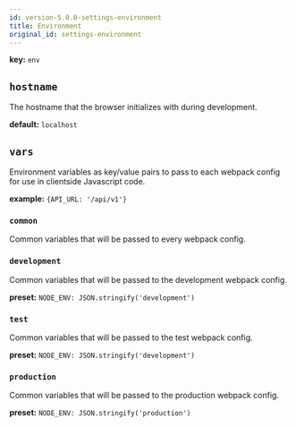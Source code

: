 ```yaml
---
id: version-5.0.0-settings-environment
title: Environment
original_id: settings-environment
---
```


**key:** `env`

## `hostname`
The hostname that the browser initializes with during development.

**default:**
`localhost`

## `vars`
Environment variables as key/value pairs to pass to each webpack config for use in clientside Javascript code.

**example:**
`{API_URL: '/api/v1'}`

### `common`
Common variables that will be passed to every webpack config.

### `development`
Common variables that will be passed to the development webpack config.

**preset:**
`NODE_ENV: JSON.stringify('development')`

### `test`
Common variables that will be passed to the test webpack config.

**preset:**
`NODE_ENV: JSON.stringify('development')`

### `production`
Common variables that will be passed to the production webpack config.

**preset:**
`NODE_ENV: JSON.stringify('production')`
